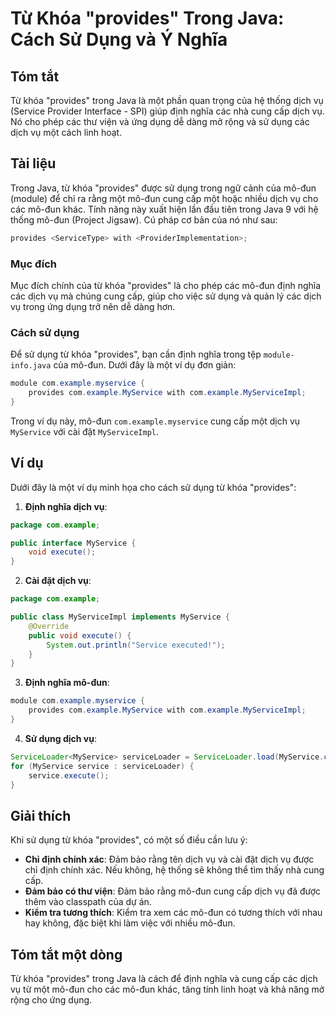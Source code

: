 <!--
Meta Description: # Từ Khóa "provides" Trong Java: Cách Sử Dụng và Ý Nghĩa ## Tóm tắt Từ khóa "provides" trong Java là một phần quan trọng của hệ thống dịch vụ (Service...
Meta Keywords: dịch, đun, java, dụng, provides
-->

# Từ Khóa "provides" Trong Java: Cách Sử Dụng và Ý Nghĩa

## Tóm tắt
Từ khóa "provides" trong Java là một phần quan trọng của hệ thống dịch vụ (Service Provider Interface - SPI) giúp định nghĩa các nhà cung cấp dịch vụ. Nó cho phép các thư viện và ứng dụng dễ dàng mở rộng và sử dụng các dịch vụ một cách linh hoạt.

## Tài liệu
Trong Java, từ khóa "provides" được sử dụng trong ngữ cảnh của mô-đun (module) để chỉ ra rằng một mô-đun cung cấp một hoặc nhiều dịch vụ cho các mô-đun khác. Tính năng này xuất hiện lần đầu tiên trong Java 9 với hệ thống mô-đun (Project Jigsaw). Cú pháp cơ bản của nó như sau:

```java
provides <ServiceType> with <ProviderImplementation>;
```

### Mục đích
Mục đích chính của từ khóa "provides" là cho phép các mô-đun định nghĩa các dịch vụ mà chúng cung cấp, giúp cho việc sử dụng và quản lý các dịch vụ trong ứng dụng trở nên dễ dàng hơn.

### Cách sử dụng
Để sử dụng từ khóa "provides", bạn cần định nghĩa trong tệp `module-info.java` của mô-đun. Dưới đây là một ví dụ đơn giản:

```java
module com.example.myservice {
    provides com.example.MyService with com.example.MyServiceImpl;
}
```

Trong ví dụ này, mô-đun `com.example.myservice` cung cấp một dịch vụ `MyService` với cài đặt `MyServiceImpl`.

## Ví dụ
Dưới đây là một ví dụ minh họa cho cách sử dụng từ khóa "provides":

1. **Định nghĩa dịch vụ**:

```java
package com.example;

public interface MyService {
    void execute();
}
```

2. **Cài đặt dịch vụ**:

```java
package com.example;

public class MyServiceImpl implements MyService {
    @Override
    public void execute() {
        System.out.println("Service executed!");
    }
}
```

3. **Định nghĩa mô-đun**:

```java
module com.example.myservice {
    provides com.example.MyService with com.example.MyServiceImpl;
}
```

4. **Sử dụng dịch vụ**:

```java
ServiceLoader<MyService> serviceLoader = ServiceLoader.load(MyService.class);
for (MyService service : serviceLoader) {
    service.execute();
}
```

## Giải thích
Khi sử dụng từ khóa "provides", có một số điều cần lưu ý:

- **Chỉ định chính xác**: Đảm bảo rằng tên dịch vụ và cài đặt dịch vụ được chỉ định chính xác. Nếu không, hệ thống sẽ không thể tìm thấy nhà cung cấp.
- **Đảm bảo có thư viện**: Đảm bảo rằng mô-đun cung cấp dịch vụ đã được thêm vào classpath của dự án.
- **Kiểm tra tương thích**: Kiểm tra xem các mô-đun có tương thích với nhau hay không, đặc biệt khi làm việc với nhiều mô-đun.

## Tóm tắt một dòng
Từ khóa "provides" trong Java là cách để định nghĩa và cung cấp các dịch vụ từ một mô-đun cho các mô-đun khác, tăng tính linh hoạt và khả năng mở rộng cho ứng dụng.